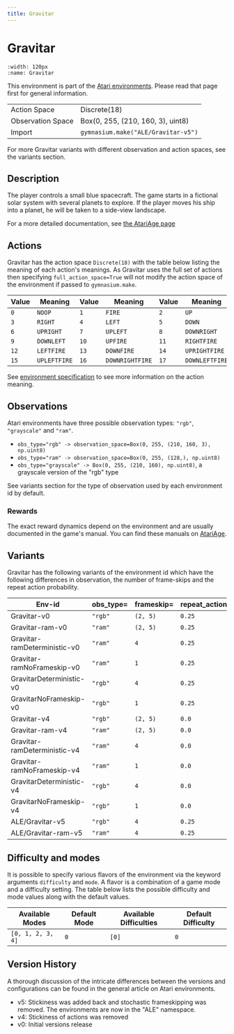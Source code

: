 ```yaml
---
title: Gravitar
---
```


# Gravitar

```{figure} ../_static/videos/environments/gravitar.gif
:width: 120px
:name: Gravitar
```

This environment is part of the <a href='..'>Atari environments</a>. Please read that page first for general information.

|   |   |
|---|---|
| Action Space | Discrete(18) |
| Observation Space | Box(0, 255, (210, 160, 3), uint8) |
| Import | `gymnasium.make("ALE/Gravitar-v5")` |

For more Gravitar variants with different observation and action spaces, see the variants section.

## Description

The player controls a small blue spacecraft. The game starts in a fictional solar system with several planets to explore. If the player moves his ship into a planet, he will be taken to a side-view landscape.

For a more detailed documentation, see [the AtariAge page](https://atariage.com/manual_html_page.php?SoftwareLabelID=223)

## Actions

Gravitar has the action space `Discrete(18)` with the table below listing the meaning of each action's meanings.
As Gravitar uses the full set of actions then specifying `full_action_space=True` will not modify the action space of the environment if passed to `gymnasium.make`.

| Value   | Meaning      | Value   | Meaning         | Value   | Meaning        |
|---------|--------------|---------|-----------------|---------|----------------|
| `0`     | `NOOP`       | `1`     | `FIRE`          | `2`     | `UP`           |
| `3`     | `RIGHT`      | `4`     | `LEFT`          | `5`     | `DOWN`         |
| `6`     | `UPRIGHT`    | `7`     | `UPLEFT`        | `8`     | `DOWNRIGHT`    |
| `9`     | `DOWNLEFT`   | `10`    | `UPFIRE`        | `11`    | `RIGHTFIRE`    |
| `12`    | `LEFTFIRE`   | `13`    | `DOWNFIRE`      | `14`    | `UPRIGHTFIRE`  |
| `15`    | `UPLEFTFIRE` | `16`    | `DOWNRIGHTFIRE` | `17`    | `DOWNLEFTFIRE` |

See [environment specification](../env-spec) to see more information on the action meaning.

## Observations

Atari environments have three possible observation types: `"rgb"`, `"grayscale"` and `"ram"`.

- `obs_type="rgb" -> observation_space=Box(0, 255, (210, 160, 3), np.uint8)`
- `obs_type="ram" -> observation_space=Box(0, 255, (128,), np.uint8)`
- `obs_type="grayscale" -> Box(0, 255, (210, 160), np.uint8)`, a grayscale version of the "rgb" type

See variants section for the type of observation used by each environment id by default.

### Rewards

The exact reward dynamics depend on the environment and are usually documented in the game's manual. You can
find these manuals on [AtariAge](https://atariage.com/manual_html_page.php?SoftwareLabelID=223).

## Variants

Gravitar has the following variants of the environment id which have the following differences in observation,
the number of frame-skips and the repeat action probability.

| Env-id                       | obs_type=   | frameskip=   | repeat_action_probability=   |
|------------------------------|-------------|--------------|------------------------------|
| Gravitar-v0                  | `"rgb"`     | `(2, 5)`     | `0.25`                       |
| Gravitar-ram-v0              | `"ram"`     | `(2, 5)`     | `0.25`                       |
| Gravitar-ramDeterministic-v0 | `"ram"`     | `4`          | `0.25`                       |
| Gravitar-ramNoFrameskip-v0   | `"ram"`     | `1`          | `0.25`                       |
| GravitarDeterministic-v0     | `"rgb"`     | `4`          | `0.25`                       |
| GravitarNoFrameskip-v0       | `"rgb"`     | `1`          | `0.25`                       |
| Gravitar-v4                  | `"rgb"`     | `(2, 5)`     | `0.0`                        |
| Gravitar-ram-v4              | `"ram"`     | `(2, 5)`     | `0.0`                        |
| Gravitar-ramDeterministic-v4 | `"ram"`     | `4`          | `0.0`                        |
| Gravitar-ramNoFrameskip-v4   | `"ram"`     | `1`          | `0.0`                        |
| GravitarDeterministic-v4     | `"rgb"`     | `4`          | `0.0`                        |
| GravitarNoFrameskip-v4       | `"rgb"`     | `1`          | `0.0`                        |
| ALE/Gravitar-v5              | `"rgb"`     | `4`          | `0.25`                       |
| ALE/Gravitar-ram-v5          | `"ram"`     | `4`          | `0.25`                       |

## Difficulty and modes

It is possible to specify various flavors of the environment via the keyword arguments `difficulty` and `mode`.
A flavor is a combination of a game mode and a difficulty setting. The table below lists the possible difficulty and mode values
along with the default values.

| Available Modes   | Default Mode   | Available Difficulties   | Default Difficulty   |
|-------------------|----------------|--------------------------|----------------------|
| `[0, 1, 2, 3, 4]` | `0`            | `[0]`                    | `0`                  |

## Version History

A thorough discussion of the intricate differences between the versions and configurations can be found in the general article on Atari environments.

* v5: Stickiness was added back and stochastic frameskipping was removed. The environments are now in the "ALE" namespace.
* v4: Stickiness of actions was removed
* v0: Initial versions release
